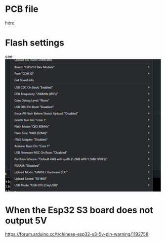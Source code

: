# PCB file
[here](Wiring/Esp32S3_V4/Gerber_DIY_FFB_Pedal_PCB_V4_PCB.zip)

# Flash settings
see ![](ArduinoIdeSettings.png)

# When the Esp32 S3 board does not output 5V
https://forum.arduino.cc/t/chinese-esp32-s3-5v-pin-warning/1192758
